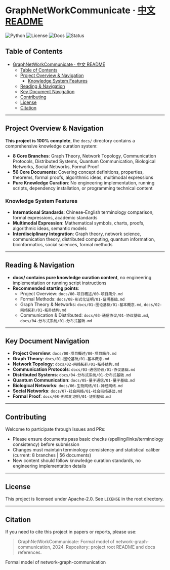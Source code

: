 # GraphNetWorkCommunicate  ·  [中文 README](README.md)

![Python](https://img.shields.io/badge/Python-3.10%2B-blue)
![License](https://img.shields.io/badge/License-Apache--2.0-green)
![Docs](https://img.shields.io/badge/Docs-100%25%20Complete-brightgreen)
![Status](https://img.shields.io/badge/Status-Finished-success)

## Table of Contents

- [GraphNetWorkCommunicate  ·  中文 README](#graphnetworkcommunicate----中文-readme)
  - [Table of Contents](#table-of-contents)
  - [Project Overview \& Navigation](#project-overview--navigation)
    - [Knowledge System Features](#knowledge-system-features)
  - [Reading \& Navigation](#reading--navigation)
  - [Key Document Navigation](#key-document-navigation)
  - [Contributing](#contributing)
  - [License](#license)
  - [Citation](#citation)

---

## Project Overview & Navigation

**This project is 100% complete**, the `docs/` directory contains a comprehensive knowledge curation system:

- **8 Core Branches**: Graph Theory, Network Topology, Communication Protocols, Distributed Systems, Quantum Communication, Biological Networks, Social Networks, Formal Proof
- **56 Core Documents**: Covering concept definitions, properties, theorems, formal proofs, algorithmic ideas, multimodal expressions
- **Pure Knowledge Curation**: No engineering implementation, running scripts, dependency installation, or programming technical content

### Knowledge System Features

- **International Standards**: Chinese-English terminology comparison, formal expressions, academic standards
- **Multimodal Expression**: Mathematical symbols, charts, proofs, algorithmic ideas, semantic models
- **Interdisciplinary Integration**: Graph theory, network science, communication theory, distributed computing, quantum information, bioinformatics, social sciences, formal methods

---

## Reading & Navigation

- **docs/ contains pure knowledge curation content**, no engineering implementation or running script instructions
- **Recommended starting points**:
  - Project Overview: `docs/00-项目概述/00-项目简介.md`
  - Formal Methods: `docs/08-形式化证明/01-证明基础.md`
  - Graph Theory & Networks: `docs/01-图论基础/01-基本概念.md`, `docs/02-网络拓扑/01-拓扑结构.md`
  - Communication & Distributed: `docs/03-通信协议/01-协议基础.md`, `docs/04-分布式系统/01-分布式基础.md`

---

## Key Document Navigation

- **Project Overview**: `docs/00-项目概述/00-项目简介.md`
- **Graph Theory**: `docs/01-图论基础/01-基本概念.md`
- **Network Topology**: `docs/02-网络拓扑/01-拓扑结构.md`
- **Communication Protocols**: `docs/03-通信协议/01-协议基础.md`
- **Distributed Systems**: `docs/04-分布式系统/01-分布式基础.md`
- **Quantum Communication**: `docs/05-量子通信/01-量子基础.md`
- **Biological Networks**: `docs/06-生物网络/01-神经网络.md`
- **Social Networks**: `docs/07-社会网络/01-社会网络基础.md`
- **Formal Proof**: `docs/08-形式化证明/01-证明基础.md`

---

## Contributing

Welcome to participate through Issues and PRs:

- Please ensure documents pass basic checks (spelling/links/terminology consistency) before submission
- Changes must maintain terminology consistency and statistical caliber (current: 8 branches | 56 documents)
- New content should follow knowledge curation standards, no engineering implementation details

---

## License

This project is licensed under Apache-2.0. See `LICENSE` in the root directory.

---

## Citation

If you need to cite this project in papers or reports, please use:

> GraphNetWorkCommunicate: Formal model of network-graph-communication, 2024. Repository: project root README and docs references.

Formal model of network-graph-communication
